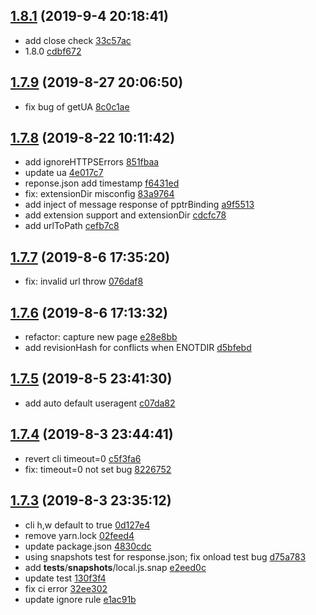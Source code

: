 <a name="1.8.1"></a>
## [1.8.1](https://github.com/futurist/fetch-site/compare/1.7.9...1.8.1) (2019-9-4 20:18:41)

- add close check  [33c57ac](https://github.com/futurist/fetch-site/commit/33c57ac)
- 1.8.0  [cdbf672](https://github.com/futurist/fetch-site/commit/cdbf672)


<a name="1.7.9"></a>
## [1.7.9](https://github.com/futurist/fetch-site/compare/1.7.8...1.7.9) (2019-8-27 20:06:50)

- fix bug of getUA  [8c0c1ae](https://github.com/futurist/fetch-site/commit/8c0c1ae)


<a name="1.7.8"></a>
## [1.7.8](https://github.com/futurist/fetch-site/compare/1.7.7...1.7.8) (2019-8-22 10:11:42)

- add ignoreHTTPSErrors  [851fbaa](https://github.com/futurist/fetch-site/commit/851fbaa)
- update ua  [4e017c7](https://github.com/futurist/fetch-site/commit/4e017c7)
- reponse.json add timestamp  [f6431ed](https://github.com/futurist/fetch-site/commit/f6431ed)
- fix: extensionDir misconfig  [83a9764](https://github.com/futurist/fetch-site/commit/83a9764)
- add inject of message response of pptrBinding  [a9f5513](https://github.com/futurist/fetch-site/commit/a9f5513)
- add extension support and extensionDir  [cdcfc78](https://github.com/futurist/fetch-site/commit/cdcfc78)
- add urlToPath  [cefb7c8](https://github.com/futurist/fetch-site/commit/cefb7c8)


<a name="1.7.7"></a>
## [1.7.7](https://github.com/futurist/fetch-site/compare/1.7.6...1.7.7) (2019-8-6 17:35:20)

- fix: invalid url throw  [076daf8](https://github.com/futurist/fetch-site/commit/076daf8)


<a name="1.7.6"></a>
## [1.7.6](https://github.com/futurist/fetch-site/compare/1.7.5...1.7.6) (2019-8-6 17:13:32)

- refactor: capture new page  [e28e8bb](https://github.com/futurist/fetch-site/commit/e28e8bb)
- add revisionHash for conflicts when ENOTDIR  [d5bfebd](https://github.com/futurist/fetch-site/commit/d5bfebd)


<a name="1.7.5"></a>
## [1.7.5](https://github.com/futurist/fetch-site/compare/1.7.4...1.7.5) (2019-8-5 23:41:30)

- add auto default useragent  [c07da82](https://github.com/futurist/fetch-site/commit/c07da82)


<a name="1.7.4"></a>
## [1.7.4](https://github.com/futurist/fetch-site/compare/1.7.3...1.7.4) (2019-8-3 23:44:41)

- revert cli timeout=0  [c5f3fa6](https://github.com/futurist/fetch-site/commit/c5f3fa6)
- fix: timeout=0 not set bug  [8226752](https://github.com/futurist/fetch-site/commit/8226752)


<a name="1.7.3"></a>
## [1.7.3](https://github.com/futurist/fetch-site/compare/1.7.2...1.7.3) (2019-8-3 23:35:12)

- cli h,w default to true  [0d127e4](https://github.com/futurist/fetch-site/commit/0d127e4)
- remove yarn.lock  [02feed4](https://github.com/futurist/fetch-site/commit/02feed4)
- update package.json  [4830cdc](https://github.com/futurist/fetch-site/commit/4830cdc)
- using snapshots test for response.json; fix onload test bug  [d75a783](https://github.com/futurist/fetch-site/commit/d75a783)
- add __tests__/__snapshots__/local.js.snap  [e2eed0c](https://github.com/futurist/fetch-site/commit/e2eed0c)
- update test  [130f3f4](https://github.com/futurist/fetch-site/commit/130f3f4)
- fix ci error  [32ee302](https://github.com/futurist/fetch-site/commit/32ee302)
- update ignore rule  [e1ac91b](https://github.com/futurist/fetch-site/commit/e1ac91b)


